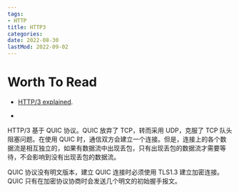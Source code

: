 ```yaml
---
tags:
- HTTP
title: HTTP3
categories:
date: 2022-08-30
lastMod: 2022-09-02
---
```



# Worth To Read

  + [HTTP/3 explained](https://http3-explained.haxx.se/).

  + 

HTTP/3 基于 QUIC 协议。QUIC 放弃了 TCP，转而采用 UDP，克服了 TCP 队头阻塞问题。在使用 QUIC 时，通信双方会建立一个连接。但是，连接上的各个数据流是相互独立的，如果有数据流中出现丢包，只有出现丢包的数据流才需要等待，不会影响到没有出现丢包的数据流。

QUIC 协议没有明文版本，建立 QUIC 连接时必须使用 TLS1.3 建立加密连接。QUIC 只有在加密协议协商时会发送几个明文的初始握手报文。



